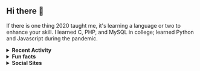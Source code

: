 ## Hi there 👋

If there is one thing 2020 taught me, it's learning a language or two to enhance your skill. I learned C, PHP, and MySQL in college; learned Python and Javascript during the pandemic.

<details>
  <summary><strong>Recent Activity</strong></summary>
  <!--RECENT_ACTIVITY:start-->
    
</details>

<details>
  <summary><strong>Fun facts</strong></summary>
    <ul>
      <li>I don't mind having pineapples on pizza.</li>
      <li>I used to work for minted. as their in-house designer.</li>
      <li>I finished 2 courses in college.</li>
    </ul>
</details>

<details>
  <summary><strong>Social Sites</strong></summary>
  <a href="https://twitter.com/beincent" rel="noopener" target="_blank"><img src="https://img.shields.io/badge/Twitter-%231DA1F2.svg?style=for-the-badge&logo=Twitter&logoColor=white"></a> &nbsp;
  <a href="https://instagram.com/beincent" rel="noopener" target="_blank"><img src="https://img.shields.io/badge/Instagram-%23E4405F.svg?style=for-the-badge&logo=Instagram&logoColor=white"></a> &nbsp;
  <a href="https://mstdn.social/@beincent" rel="noopener" target="_blank"><img src="https://img.shields.io/badge/-MASTODON-%232B90D9?style=for-the-badge&logo=mastodon&logoColor=white"></a> &nbsp;
  <a href="https://linkedin.com/in/tanjonathanvincent" rel="noopener" target="_blank"><img src="https://img.shields.io/badge/LinkedIn-0077B5?style=for-the-badge&logo=linkedin&logoColor=white"></a>
</details>



<!-- I currently work at -->


<!--
**tanjonathanvincent/tanjonathanvincent** is a ✨ _special_ ✨ repository because its `README.md` (this file) appears on your GitHub profile.

Here are some ideas to get you started:

- 🔭 I’m currently working on ...
- 🌱 I’m currently learning ...
- 👯 I’m looking to collaborate on ...
- 🤔 I’m looking for help with ...
- 💬 Ask me about ...
- 📫 How to reach me: ...
- 😄 Pronouns: ...
- ⚡ Fun fact: ...
-->
